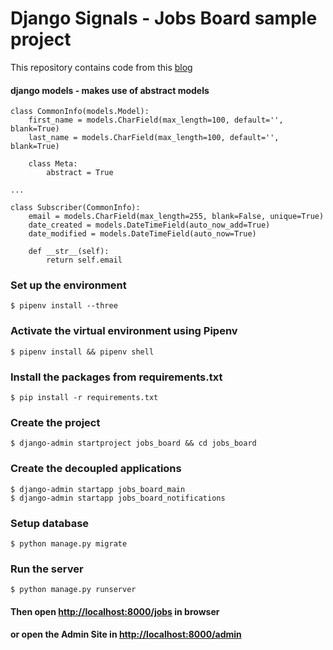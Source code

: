 # Django Signals - Jobs Board sample project

This repository contains code from this [blog](https://stackabuse.com/using-django-signals-to-simplify-and-decouple-code/)


#### django models - makes use of abstract models

	class CommonInfo(models.Model):
	    first_name = models.CharField(max_length=100, default='', blank=True)
	    last_name = models.CharField(max_length=100, default='', blank=True)

	    class Meta:
	        abstract = True

	...

	class Subscriber(CommonInfo):
	    email = models.CharField(max_length=255, blank=False, unique=True)
	    date_created = models.DateTimeField(auto_now_add=True)
	    date_modified = models.DateTimeField(auto_now=True)

	    def __str__(self):
	        return self.email

### Set up the environment
	$ pipenv install --three

### Activate the virtual environment using Pipenv
	$ pipenv install && pipenv shell

### Install the packages from requirements.txt
	$ pip install -r requirements.txt

### Create the project
	$ django-admin startproject jobs_board && cd jobs_board

### Create the decoupled applications
	
	$ django-admin startapp jobs_board_main
	$ django-admin startapp jobs_board_notifications
	

### Setup database
	$ python manage.py migrate


### Run the server
	$ python manage.py runserver

#### Then open [http://localhost:8000/jobs](http://localhost:8000/jobs "(target|_blank)") in browser
#### or open the Admin Site in [http://localhost:8000/admin](http://localhost:8000/admin "(target|_blank)")
